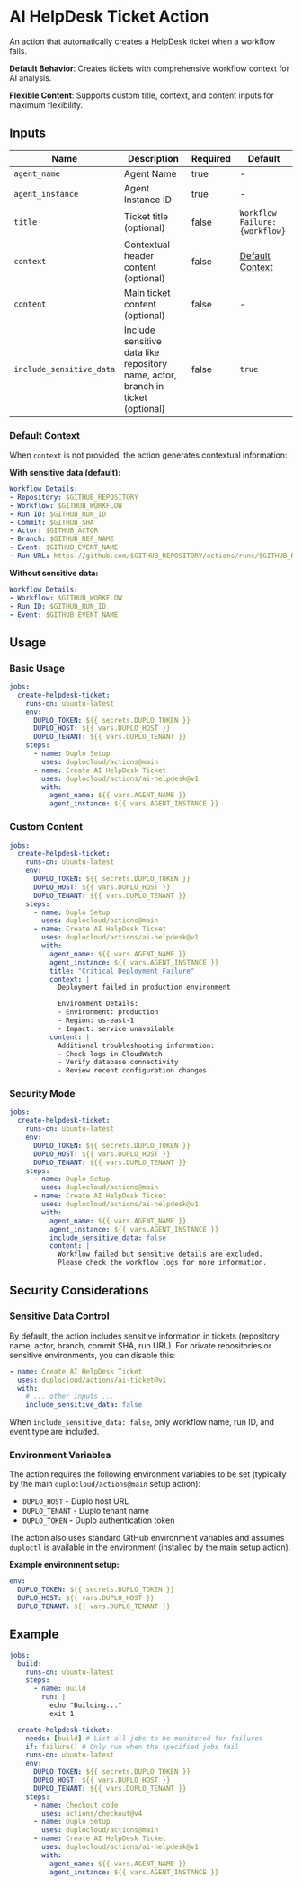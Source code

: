 # AI HelpDesk Ticket Action

An action that automatically creates a HelpDesk ticket when a workflow fails.

**Default Behavior**: Creates tickets with comprehensive workflow context for AI analysis.

**Flexible Content**: Supports custom title, context, and content inputs for maximum flexibility.

## Inputs

| Name | Description | Required | Default |
|------|-------------|----------|---------|
| `agent_name` | Agent Name | true | - |
| `agent_instance` | Agent Instance ID | true | - |
| `title` | Ticket title (optional) | false | `Workflow Failure: {workflow}` |
| `context` | Contextual header content (optional) | false | [Default Context](#default-context) |
| `content` | Main ticket content (optional) | false | - |
| `include_sensitive_data` | Include sensitive data like repository name, actor, branch in ticket (optional) | false | `true` |

### Default Context

When `context` is not provided, the action generates contextual information:

**With sensitive data (default):**
```yaml
Workflow Details:
- Repository: $GITHUB_REPOSITORY
- Workflow: $GITHUB_WORKFLOW
- Run ID: $GITHUB_RUN_ID
- Commit: $GITHUB_SHA
- Actor: $GITHUB_ACTOR
- Branch: $GITHUB_REF_NAME
- Event: $GITHUB_EVENT_NAME
- Run URL: https://github.com/$GITHUB_REPOSITORY/actions/runs/$GITHUB_RUN_ID
```

**Without sensitive data:**
```yaml
Workflow Details:
- Workflow: $GITHUB_WORKFLOW
- Run ID: $GITHUB_RUN_ID
- Event: $GITHUB_EVENT_NAME
```

## Usage

### Basic Usage

```yaml
jobs:
  create-helpdesk-ticket:
    runs-on: ubuntu-latest
    env:
      DUPLO_TOKEN: ${{ secrets.DUPLO_TOKEN }}
      DUPLO_HOST: ${{ vars.DUPLO_HOST }}
      DUPLO_TENANT: ${{ vars.DUPLO_TENANT }}
    steps:
      - name: Duplo Setup
        uses: duplocloud/actions@main
      - name: Create AI HelpDesk Ticket
        uses: duplocloud/actions/ai-helpdesk@v1
        with:
          agent_name: ${{ vars.AGENT_NAME }}
          agent_instance: ${{ vars.AGENT_INSTANCE }}
```

### Custom Content

```yaml
jobs:
  create-helpdesk-ticket:
    runs-on: ubuntu-latest
    env:
      DUPLO_TOKEN: ${{ secrets.DUPLO_TOKEN }}
      DUPLO_HOST: ${{ vars.DUPLO_HOST }}
      DUPLO_TENANT: ${{ vars.DUPLO_TENANT }}
    steps:
      - name: Duplo Setup
        uses: duplocloud/actions@main
      - name: Create AI HelpDesk Ticket
        uses: duplocloud/actions/ai-helpdesk@v1
        with:
          agent_name: ${{ vars.AGENT_NAME }}
          agent_instance: ${{ vars.AGENT_INSTANCE }}
          title: "Critical Deployment Failure"
          context: |
            Deployment failed in production environment

            Environment Details:
            - Environment: production
            - Region: us-east-1
            - Impact: service unavailable
          content: |
            Additional troubleshooting information:
            - Check logs in CloudWatch
            - Verify database connectivity
            - Review recent configuration changes
```

### Security Mode

```yaml
jobs:
  create-helpdesk-ticket:
    runs-on: ubuntu-latest
    env:
      DUPLO_TOKEN: ${{ secrets.DUPLO_TOKEN }}
      DUPLO_HOST: ${{ vars.DUPLO_HOST }}
      DUPLO_TENANT: ${{ vars.DUPLO_TENANT }}
    steps:
      - name: Duplo Setup
        uses: duplocloud/actions@main
      - name: Create AI HelpDesk Ticket
        uses: duplocloud/actions/ai-helpdesk@v1
        with:
          agent_name: ${{ vars.AGENT_NAME }}
          agent_instance: ${{ vars.AGENT_INSTANCE }}
          include_sensitive_data: false
          content: |
            Workflow failed but sensitive details are excluded.
            Please check the workflow logs for more information.
```

## Security Considerations

### Sensitive Data Control

By default, the action includes sensitive information in tickets (repository name, actor, branch, commit SHA, run URL). For private repositories or sensitive environments, you can disable this:

```yaml
- name: Create AI HelpDesk Ticket
  uses: duplocloud/actions/ai-ticket@v1
  with:
    # ... other inputs ...
    include_sensitive_data: false
```

When `include_sensitive_data: false`, only workflow name, run ID, and event type are included.

### Environment Variables

The action requires the following environment variables to be set (typically by the main `duplocloud/actions@main` setup action):

- `DUPLO_HOST` - Duplo host URL
- `DUPLO_TENANT` - Duplo tenant name  
- `DUPLO_TOKEN` - Duplo authentication token

The action also uses standard GitHub environment variables and assumes `duploctl` is available in the environment (installed by the main setup action).

**Example environment setup:**
```yaml
env:
  DUPLO_TOKEN: ${{ secrets.DUPLO_TOKEN }}
  DUPLO_HOST: ${{ vars.DUPLO_HOST }}
  DUPLO_TENANT: ${{ vars.DUPLO_TENANT }}
```

## Example

```yaml
jobs:
  build:
    runs-on: ubuntu-latest
    steps:
      - name: Build
        run: |
          echo "Building..."
          exit 1

  create-helpdesk-ticket:
    needs: [build] # List all jobs to be monitored for failures
    if: failure() # Only run when the specified jobs fail
    runs-on: ubuntu-latest
    env:
      DUPLO_TOKEN: ${{ secrets.DUPLO_TOKEN }}
      DUPLO_HOST: ${{ vars.DUPLO_HOST }}
      DUPLO_TENANT: ${{ vars.DUPLO_TENANT }}
    steps:
      - name: Checkout code
        uses: actions/checkout@v4
      - name: Duplo Setup
        uses: duplocloud/actions@main
      - name: Create AI HelpDesk Ticket
        uses: duplocloud/actions/ai-helpdesk@v1
        with:
          agent_name: ${{ vars.AGENT_NAME }}
          agent_instance: ${{ vars.AGENT_INSTANCE }}
```
